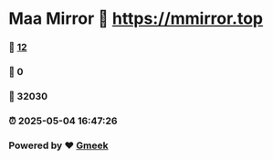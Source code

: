 # Maa Mirror :link: https://mmirror.top 
### :page_facing_up: [12](https://mmirror.top/tag.html) 
### :speech_balloon: 0 
### :hibiscus: 32030 
### :alarm_clock: 2025-05-04 16:47:26 
### Powered by :heart: [Gmeek](https://github.com/Meekdai/Gmeek)
